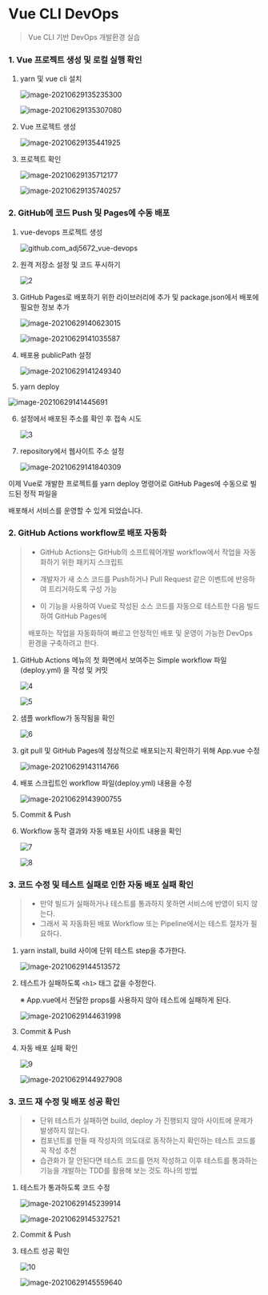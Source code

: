 # Vue CLI DevOps
> Vue CLI 기반 DevOps 개발환경 실습



### 1. Vue 프로젝트 생성 및 로컬 실행 확인

1. yarn 및 vue cli 설치

   ![image-20210629135235300](README.assets/image-20210629135235300.png)

   ![image-20210629135307080](README.assets/image-20210629135307080.png)

   

2. Vue 프로젝트 생성

   ![image-20210629135441925](README.assets/image-20210629135441925.png)



3. 프로젝트 확인

   ![image-20210629135712177](README.assets/image-20210629135712177.png)

   ![image-20210629135740257](README.assets/image-20210629135740257.png)



### 2. GitHub에 코드 Push 및 Pages에 수동 배포

1. vue-devops 프로젝트 생성

   ![github.com_adj5672_vue-devops](README.assets/github.com_adj5672_vue-devops.png)



2. 원격 저장소 설정 및 코드 푸시하기

   ![2](README.assets/2.png)



3. GitHub Pages로 배포하기 위한 라이브러리에 추가 및 package.json에서 배포에 필요한 정보 추가

   ![image-20210629140623015](README.assets/image-20210629140623015.png)

   ![image-20210629141035587](README.assets/image-20210629141035587.png)



4. 배포용 publicPath 설정

   ![image-20210629141249340](README.assets/image-20210629141249340.png)



5.  yarn deploy

   ![image-20210629141445691](README.assets/image-20210629141445691.png)



6. 설정에서 배포된 주소를 확인 후 접속 시도

   ![3](README.assets/3.png)



7. repository에서 웹사이트 주소 설정

   ![image-20210629141840309](README.assets/image-20210629141840309.png)



이제 Vue로 개발한 프로젝트를 yarn deploy 명령어로 GitHub Pages에 수동으로 빌드된 정적 파일을

배포해서 서비스를 운영할 수 있게 되었습니다.



### 2. GitHub Actions workflow로 배포 자동화

> - GitHub Actions는 GitHub의 소프트웨어개발 workflow에서 작업을 자동화하기 위한 패키지 스크립트
>
> - 개발자가 새 소스 코드를 Push하거나 Pull Request 같은 이벤트에 반응하여 트리거하도록 구성 가능
>
> - 이 기능을 사용하여 Vue로 작성된 소스 코드를 자동으로 테스트한 다음 빌드하여 GitHub Pages에
>
> 배포하는 작업을 자동화하여 빠르고 안정적인 배포 및 운영이 가능한 DevOps 환경을 구축하려고 한다.



1. GitHub Actions 메뉴의 첫 화면에서 보여주는 Simple workflow 파일(deploy.yml) 을 작성 및 커밋

   ![4](README.assets/4.png)

   

   ![5](README.assets/5.png)



2. 샘플 workflow가 동작됨을 확인

   ![6](README.assets/6.png)



3. git pull 및 GitHub Pages에 정상적으로 배포되는지 확인하기 위해 App.vue 수정

   ![image-20210629143114766](README.assets/image-20210629143114766.png)



4. 배포 스크립트인 workflow 파일(deploy.yml) 내용을 수정

   ![image-20210629143900755](README.assets/image-20210629143900755.png)



5. Commit & Push



6. Workflow 동작 결과와 자동 배포된 사이트 내용을 확인

   ![7](README.assets/7.png)

   ![8](README.assets/8.png)



### 3. 코드 수정 및 테스트 실패로 인한 자동 배포 실패 확인

> - 만약 빌드가 실패하거나 테스트를 통과하지 못하면 서비스에 반영이 되지 않는다.
> - 그래서 꼭 자동화된 배포 Workflow 또는 Pipeline에서는 테스트 절차가 필요하다.



1. yarn install, build 사이에 단위 테스트 step을 추가한다.

   ![image-20210629144513572](README.assets/image-20210629144513572.png)



2. 테스트가 실패하도록 `<h1>` 태그 값을 수정한다.

   ※ App.vue에서 전달한 props를 사용하지 않아 테스트에 실패하게 된다.

   ![image-20210629144631998](README.assets/image-20210629144631998.png)



3. Commit & Push



4. 자동 배포 실패 확인

   ![9](README.assets/9.png)

   ![image-20210629144927908](README.assets/image-20210629144927908.png)





### 3. 코드 재 수정 및 배포 성공 확인

> - 단위 테스트가 실패하면 build, deploy 가 진행되지 않아 사이트에 문제가 발생하지 않는다.
> - 컴포넌트를 만들 때 작성자의 의도대로 동작하는지 확인하는 테스트 코드를 꼭 작성 추천
> - 습관화가 잘 안된다면 테스트 코드를 먼저 작성하고 이후 테스트를 통과하는 기능을 개발하는 TDD를 활용해 보는 것도 하나의 방법



1. 테스트가 통과하도록 코드 수정

   ![image-20210629145239914](README.assets/image-20210629145239914.png)

   ![image-20210629145327521](README.assets/image-20210629145327521.png)



2. Commit & Push



3. 테스트 성공 확인

   ![10](README.assets/10.png)

   ![image-20210629145559640](README.assets/image-20210629145559640.png)